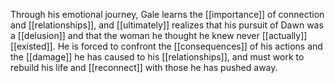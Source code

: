 Through his emotional journey, Gale learns the [[importance]] of connection and [[relationships]], and [[ultimately]] realizes that his pursuit of Dawn was a [[delusion]] and that the woman he thought he knew never [[actually]] [[existed]]. He is forced to confront the [[consequences]] of his actions and the [[damage]] he has caused to his [[relationships]], and must work to rebuild his life and [[reconnect]] with those he has pushed away.
